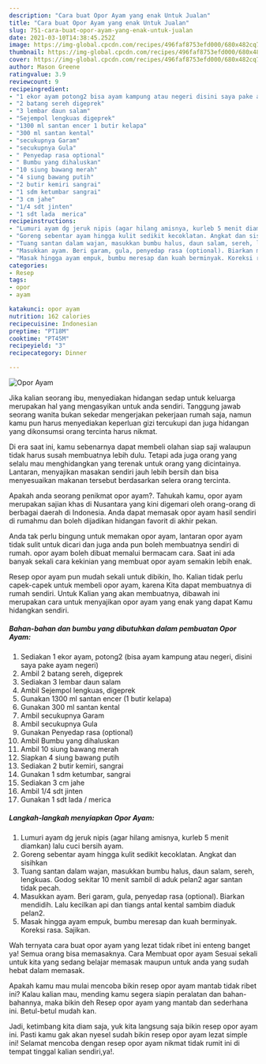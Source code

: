 ```yaml
---
description: "Cara buat Opor Ayam yang enak Untuk Jualan"
title: "Cara buat Opor Ayam yang enak Untuk Jualan"
slug: 751-cara-buat-opor-ayam-yang-enak-untuk-jualan
date: 2021-03-10T14:38:45.252Z
image: https://img-global.cpcdn.com/recipes/496faf8753efd000/680x482cq70/opor-ayam-foto-resep-utama.jpg
thumbnail: https://img-global.cpcdn.com/recipes/496faf8753efd000/680x482cq70/opor-ayam-foto-resep-utama.jpg
cover: https://img-global.cpcdn.com/recipes/496faf8753efd000/680x482cq70/opor-ayam-foto-resep-utama.jpg
author: Mason Greene
ratingvalue: 3.9
reviewcount: 9
recipeingredient:
- "1 ekor ayam potong2 bisa ayam kampung atau negeri disini saya pake ayam negeri"
- "2 batang sereh digeprek"
- "3 lembar daun salam"
- "Sejempol lengkuas digeprek"
- "1300 ml santan encer 1 butir kelapa"
- "300 ml santan kental"
- "secukupnya Garam"
- "secukupnya Gula"
- " Penyedap rasa optional"
- " Bumbu yang dihaluskan"
- "10 siung bawang merah"
- "4 siung bawang putih"
- "2 butir kemiri sangrai"
- "1 sdm ketumbar sangrai"
- "3 cm jahe"
- "1/4 sdt jinten"
- "1 sdt lada  merica"
recipeinstructions:
- "Lumuri ayam dg jeruk nipis (agar hilang amisnya, kurleb 5 menit diamkan) lalu cuci bersih ayam."
- "Goreng sebentar ayam hingga kulit sedikit kecoklatan. Angkat dan sisihkan"
- "Tuang santan dalam wajan, masukkan bumbu halus, daun salam, sereh, lengkuas. Godog sekitar 10 menit sambil di aduk pelan2 agar santan tidak pecah."
- "Masukkan ayam. Beri garam, gula, penyedap rasa (optional). Biarkan mendidih. Lalu kecilkan api dan tiangs antal kental sambim diaduk pelan2."
- "Masak hingga ayam empuk, bumbu meresap dan kuah berminyak. Koreksi rasa. Sajikan."
categories:
- Resep
tags:
- opor
- ayam

katakunci: opor ayam 
nutrition: 162 calories
recipecuisine: Indonesian
preptime: "PT18M"
cooktime: "PT45M"
recipeyield: "3"
recipecategory: Dinner

---
```



![Opor Ayam](https://img-global.cpcdn.com/recipes/496faf8753efd000/680x482cq70/opor-ayam-foto-resep-utama.jpg)

Jika kalian seorang ibu, menyediakan hidangan sedap untuk keluarga merupakan hal yang mengasyikan untuk anda sendiri. Tanggung jawab seorang  wanita bukan sekedar mengerjakan pekerjaan rumah saja, namun kamu pun harus menyediakan keperluan gizi tercukupi dan juga hidangan yang dikonsumsi orang tercinta harus nikmat.

Di era  saat ini, kamu sebenarnya dapat membeli olahan siap saji walaupun tidak harus susah membuatnya lebih dulu. Tetapi ada juga orang yang selalu mau menghidangkan yang terenak untuk orang yang dicintainya. Lantaran, menyajikan masakan sendiri jauh lebih bersih dan bisa menyesuaikan makanan tersebut berdasarkan selera orang tercinta. 



Apakah anda seorang penikmat opor ayam?. Tahukah kamu, opor ayam merupakan sajian khas di Nusantara yang kini digemari oleh orang-orang di berbagai daerah di Indonesia. Anda dapat memasak opor ayam hasil sendiri di rumahmu dan boleh dijadikan hidangan favorit di akhir pekan.

Anda tak perlu bingung untuk memakan opor ayam, lantaran opor ayam tidak sulit untuk dicari dan juga anda pun boleh membuatnya sendiri di rumah. opor ayam boleh dibuat memalui bermacam cara. Saat ini ada banyak sekali cara kekinian yang membuat opor ayam semakin lebih enak.

Resep opor ayam pun mudah sekali untuk dibikin, lho. Kalian tidak perlu capek-capek untuk membeli opor ayam, karena Kita dapat membuatnya di rumah sendiri. Untuk Kalian yang akan membuatnya, dibawah ini merupakan cara untuk menyajikan opor ayam yang enak yang dapat Kamu hidangkan sendiri.

<!--inarticleads1-->

##### Bahan-bahan dan bumbu yang dibutuhkan dalam pembuatan Opor Ayam:

1. Sediakan 1 ekor ayam, potong2 (bisa ayam kampung atau negeri, disini saya pake ayam negeri)
1. Ambil 2 batang sereh, digeprek
1. Sediakan 3 lembar daun salam
1. Ambil Sejempol lengkuas, digeprek
1. Gunakan 1300 ml santan encer (1 butir kelapa)
1. Gunakan 300 ml santan kental
1. Ambil secukupnya Garam
1. Ambil secukupnya Gula
1. Gunakan  Penyedap rasa (optional)
1. Ambil  Bumbu yang dihaluskan
1. Ambil 10 siung bawang merah
1. Siapkan 4 siung bawang putih
1. Sediakan 2 butir kemiri, sangrai
1. Gunakan 1 sdm ketumbar, sangrai
1. Sediakan 3 cm jahe
1. Ambil 1/4 sdt jinten
1. Gunakan 1 sdt lada / merica




<!--inarticleads2-->

##### Langkah-langkah menyiapkan Opor Ayam:

1. Lumuri ayam dg jeruk nipis (agar hilang amisnya, kurleb 5 menit diamkan) lalu cuci bersih ayam.
1. Goreng sebentar ayam hingga kulit sedikit kecoklatan. Angkat dan sisihkan
1. Tuang santan dalam wajan, masukkan bumbu halus, daun salam, sereh, lengkuas. Godog sekitar 10 menit sambil di aduk pelan2 agar santan tidak pecah.
1. Masukkan ayam. Beri garam, gula, penyedap rasa (optional). Biarkan mendidih. Lalu kecilkan api dan tiangs antal kental sambim diaduk pelan2.
1. Masak hingga ayam empuk, bumbu meresap dan kuah berminyak. Koreksi rasa. Sajikan.




Wah ternyata cara buat opor ayam yang lezat tidak ribet ini enteng banget ya! Semua orang bisa memasaknya. Cara Membuat opor ayam Sesuai sekali untuk kita yang sedang belajar memasak maupun untuk anda yang sudah hebat dalam memasak.

Apakah kamu mau mulai mencoba bikin resep opor ayam mantab tidak ribet ini? Kalau kalian mau, mending kamu segera siapin peralatan dan bahan-bahannya, maka bikin deh Resep opor ayam yang mantab dan sederhana ini. Betul-betul mudah kan. 

Jadi, ketimbang kita diam saja, yuk kita langsung saja bikin resep opor ayam ini. Pasti kamu gak akan nyesel sudah bikin resep opor ayam lezat simple ini! Selamat mencoba dengan resep opor ayam nikmat tidak rumit ini di tempat tinggal kalian sendiri,ya!.

